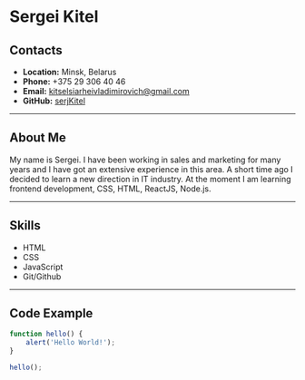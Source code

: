 # Sergei Kitel
## Contacts
+ **Location:** Minsk, Belarus
+ **Phone:** +375 29 306 40 46
+ **Email:** kitselsiarheivladimirovich@gmail.com
+ **GitHub:** [serjKitel](https://github.com/serjKitel) 
*******
## About Me
My name is Sergei. I have been working in sales and marketing for many years and I have got an extensive experience in this area. A short time ago I decided to learn a new direction in IT industry. At the moment I am learning frontend development, CSS, HTML, ReactJS, Node.js. 
******
## Skills
+ HTML
+ CSS
+ JavaScript
+ Git/Github
*****
## Code Example
```javascript
function hello() {
    alert('Hello World!');
}

hello();
```
